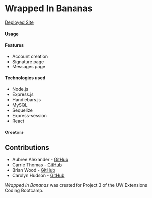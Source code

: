# Wrapped In Bananas



[Deployed Site]()

#### Usage



#### Features

* Account creation
* Signature page
* Messages page

#### Technologies used

* Node.js
* Express.js
* Handlebars.js
* MySQL
* Sequelize
* Express-session
* React

#### Creators

## Contributions
* Aubree Alexander - [GitHub](https://github.com/aubree-alexander)
* Carrie Thomas - [GitHub](https://github.com/cthomas265)
* Brian Wood - [GitHub](https://github.com/woodb58)
* Carolyn Hudson - [GitHub](https://github.com/cghudson)

_Wrapped In Bananas_ was created for Project 3 of the UW Extensions Coding Bootcamp.